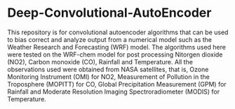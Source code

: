 # Deep-Convolutional-AutoEncoder
This repository is for convolutional autoencoder algorithms that can be used to bias correct and analyze output from a numerical model such as the Weather Research and Forecasting (WRF) model. The algorithms used here were tested on the WRF-chem model for post processing Nitorgen dioxide (NO2), Carbon monoxide (CO), Rainfall and Temperature. All the observations used were obtained from NASA satellites, that is, Ozone Monitoring Instrument (OMI) for NO2, Measurement of Pollution in the Troposphere (MOPITT) for CO, Global Precipitation Measurement (GPM) for Rainfall and Moderate Resolution Imaging Spectroradiometer (MODIS) for Temperature.
